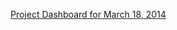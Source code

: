 [Project Dashboard for March 18, 2014](https://docs.google.com/a/noaa.gov/presentation/d/1UIRpwwLv6XkvheKHmuYiS2gq-g8o1Tz4D-c6aIv3heE/edit#slide=id.g25d44a31f_00)